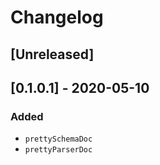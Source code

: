 # Changelog

## [Unreleased]

## [0.1.0.1] - 2020-05-10

### Added

* `prettySchemaDoc`
* `prettyParserDoc`
